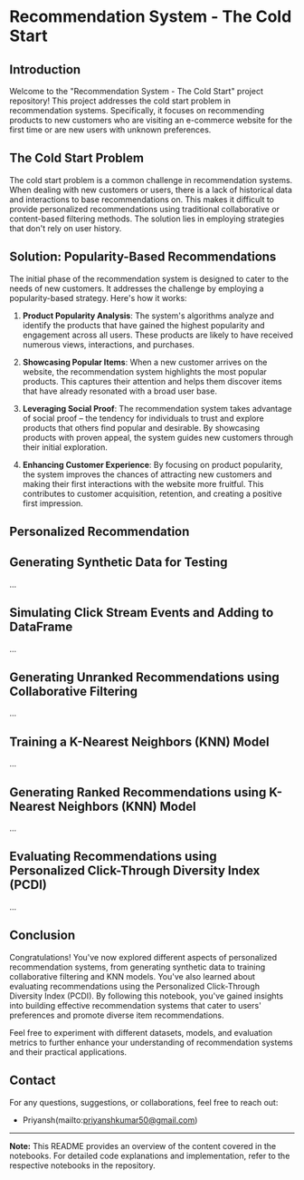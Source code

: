 # Recommendation System - The Cold Start

## Introduction

Welcome to the "Recommendation System - The Cold Start" project repository! This project addresses the cold start problem in recommendation systems. Specifically, it focuses on recommending products to new customers who are visiting an e-commerce website for the first time or are new users with unknown preferences.

## The Cold Start Problem

The cold start problem is a common challenge in recommendation systems. When dealing with new customers or users, there is a lack of historical data and interactions to base recommendations on. This makes it difficult to provide personalized recommendations using traditional collaborative or content-based filtering methods. The solution lies in employing strategies that don't rely on user history.

## Solution: Popularity-Based Recommendations

The initial phase of the recommendation system is designed to cater to the needs of new customers. It addresses the challenge by employing a popularity-based strategy. Here's how it works:

1. **Product Popularity Analysis**: The system's algorithms analyze and identify the products that have gained the highest popularity and engagement across all users. These products are likely to have received numerous views, interactions, and purchases.

2. **Showcasing Popular Items**: When a new customer arrives on the website, the recommendation system highlights the most popular products. This captures their attention and helps them discover items that have already resonated with a broad user base.

3. **Leveraging Social Proof**: The recommendation system takes advantage of social proof – the tendency for individuals to trust and explore products that others find popular and desirable. By showcasing products with proven appeal, the system guides new customers through their initial exploration.

4. **Enhancing Customer Experience**: By focusing on product popularity, the system improves the chances of attracting new customers and making their first interactions with the website more fruitful. This contributes to customer acquisition, retention, and creating a positive first impression.

## Personalized Recommendation

## Generating Synthetic Data for Testing

...

## Simulating Click Stream Events and Adding to DataFrame

...

## Generating Unranked Recommendations using Collaborative Filtering

...

## Training a K-Nearest Neighbors (KNN) Model

...

## Generating Ranked Recommendations using K-Nearest Neighbors (KNN) Model

...

## Evaluating Recommendations using Personalized Click-Through Diversity Index (PCDI)

...

## Conclusion

Congratulations! You've now explored different aspects of personalized recommendation systems, from generating synthetic data to training collaborative filtering and KNN models. You've also learned about evaluating recommendations using the Personalized Click-Through Diversity Index (PCDI). By following this notebook, you've gained insights into building effective recommendation systems that cater to users' preferences and promote diverse item recommendations.

Feel free to experiment with different datasets, models, and evaluation metrics to further enhance your understanding of recommendation systems and their practical applications.

## Contact

For any questions, suggestions, or collaborations, feel free to reach out:
- Priyansh(mailto:priyanshkumar50@gmail.com)


---

**Note:** This README provides an overview of the content covered in the notebooks. For detailed code explanations and implementation, refer to the respective notebooks in the repository.
